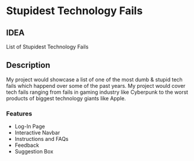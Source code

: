 # Stupidest Technology Fails

## IDEA
List of Stupidest Technology Fails

## Description
My project would showcase a list of one of the most dumb & stupid tech fails which happend over some of the past years. My project would cover tech fails ranging from fails in gaming industry like Cyberpunk to the worst products of biggest technology giants like Apple.

### Features
- Log-In Page
- Interactive Navbar
- Instructions and FAQs
- Feedback
- Suggestion Box